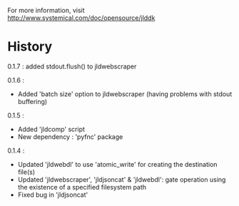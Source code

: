 For more information, visit http://www.systemical.com/doc/opensource/jlddk


History
=======

0.1.7 : added stdout.flush() to jldwebscraper

0.1.6 :

* Added 'batch size' option to jldwebscraper (having problems with stdout buffering)

0.1.5 :

* Added 'jldcomp' script
* New dependency : 'pyfnc' package

0.1.4 : 

* Updated 'jldwebdl' to use 'atomic_write' for creating the destination file(s)
* Updated 'jldwebscraper', 'jldjsoncat' & 'jldwebdl': gate operation using the existence of a specified filesystem path
* Fixed bug in 'jldjsoncat'
